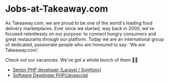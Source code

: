 # Jobs-at-Takeaway.com

As Takeaway.com, we are proud to be one of the world's leading food delivery marketplaces. Ever since we started, way back in 2000, we've focused relentlessly on our purpose: to connect hungry consumers and great restaurants through our platform. Today we are an international group of dedicated, passionate people who are honoured to say: 'We are Takeaway.com'.

Check out our vacancies. We've got a whole bunch of them 🚀👾

- [Senior PHP developer (Laravel / Symfony)][1]
- [Software Developer PHP/Javascript][2]

[1]: Senior%20PHP%20developer%20%28Laravel-Symfony%29.md
[2]: Software%20Developer%20PHP-Javascript.md

